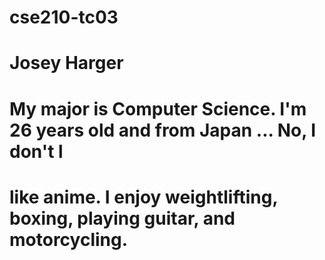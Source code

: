 # cse210-tc03












# Josey Harger

#  My major is Computer Science. I'm 26 years old and from Japan ... No, I don't l
#  like anime. I enjoy weightlifting, boxing, playing guitar, and motorcycling.